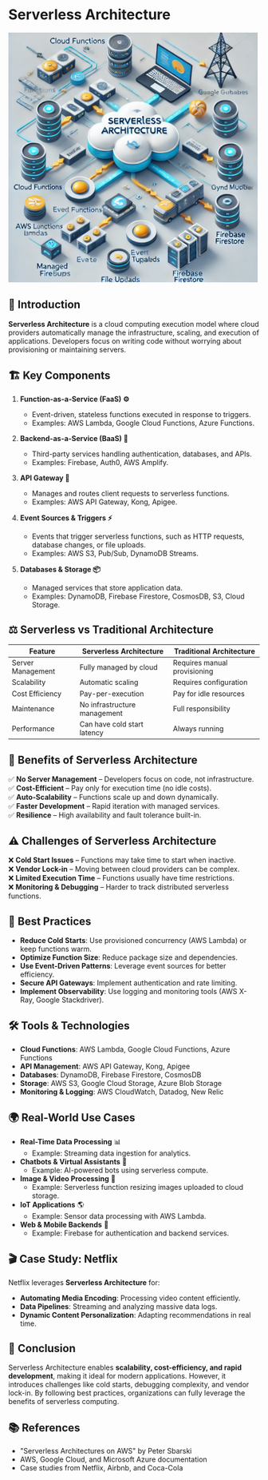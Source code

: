 # Serverless Architecture

<img src="serverless.webp" alt="Serverless Architecture" width="500">

## 📌 Introduction
**Serverless Architecture** is a cloud computing execution model where cloud providers automatically manage the infrastructure, scaling, and execution of applications. Developers focus on writing code without worrying about provisioning or maintaining servers.

## 🏗️ Key Components
1. **Function-as-a-Service (FaaS) ⚙️**
   - Event-driven, stateless functions executed in response to triggers.
   - Examples: AWS Lambda, Google Cloud Functions, Azure Functions.

2. **Backend-as-a-Service (BaaS) 🔗**
   - Third-party services handling authentication, databases, and APIs.
   - Examples: Firebase, Auth0, AWS Amplify.

3. **API Gateway 🚏**
   - Manages and routes client requests to serverless functions.
   - Examples: AWS API Gateway, Kong, Apigee.

4. **Event Sources & Triggers ⚡**
   - Events that trigger serverless functions, such as HTTP requests, database changes, or file uploads.
   - Examples: AWS S3, Pub/Sub, DynamoDB Streams.

5. **Databases & Storage 📦**
   - Managed services that store application data.
   - Examples: DynamoDB, Firebase Firestore, CosmosDB, S3, Cloud Storage.

## ⚖️ Serverless vs Traditional Architecture
| Feature        | Serverless Architecture | Traditional Architecture |
|--------------|----------------------|--------------------|
| Server Management | Fully managed by cloud | Requires manual provisioning |
| Scalability  | Automatic scaling | Requires configuration |
| Cost Efficiency | Pay-per-execution | Pay for idle resources |
| Maintenance  | No infrastructure management | Full responsibility |
| Performance | Can have cold start latency | Always running |

## 🎯 Benefits of Serverless Architecture
✅ **No Server Management** – Developers focus on code, not infrastructure.  
✅ **Cost-Efficient** – Pay only for execution time (no idle costs).  
✅ **Auto-Scalability** – Functions scale up and down dynamically.  
✅ **Faster Development** – Rapid iteration with managed services.  
✅ **Resilience** – High availability and fault tolerance built-in.  

## ⚠️ Challenges of Serverless Architecture
❌ **Cold Start Issues** – Functions may take time to start when inactive.  
❌ **Vendor Lock-in** – Moving between cloud providers can be complex.  
❌ **Limited Execution Time** – Functions usually have time restrictions.  
❌ **Monitoring & Debugging** – Harder to track distributed serverless functions.

## 🚀 Best Practices
- **Reduce Cold Starts**: Use provisioned concurrency (AWS Lambda) or keep functions warm.
- **Optimize Function Size**: Reduce package size and dependencies.
- **Use Event-Driven Patterns**: Leverage event sources for better efficiency.
- **Secure API Gateways**: Implement authentication and rate limiting.
- **Implement Observability**: Use logging and monitoring tools (AWS X-Ray, Google Stackdriver).

## 🛠️ Tools & Technologies
- **Cloud Functions**: AWS Lambda, Google Cloud Functions, Azure Functions
- **API Management**: AWS API Gateway, Kong, Apigee
- **Databases**: DynamoDB, Firebase Firestore, CosmosDB
- **Storage**: AWS S3, Google Cloud Storage, Azure Blob Storage
- **Monitoring & Logging**: AWS CloudWatch, Datadog, New Relic

## 🌍 Real-World Use Cases
- **Real-Time Data Processing** 📊
  - Example: Streaming data ingestion for analytics.
- **Chatbots & Virtual Assistants** 🤖
  - Example: AI-powered bots using serverless compute.
- **Image & Video Processing** 🎥
  - Example: Serverless function resizing images uploaded to cloud storage.
- **IoT Applications** 🌎
  - Example: Sensor data processing with AWS Lambda.
- **Web & Mobile Backends** 📱
  - Example: Firebase for authentication and backend services.

## 🎬 Case Study: Netflix
Netflix leverages **Serverless Architecture** for:
- **Automating Media Encoding**: Processing video content efficiently.
- **Data Pipelines**: Streaming and analyzing massive data logs.
- **Dynamic Content Personalization**: Adapting recommendations in real time.

## 🏁 Conclusion
Serverless Architecture enables **scalability, cost-efficiency, and rapid development**, making it ideal for modern applications. However, it introduces challenges like cold starts, debugging complexity, and vendor lock-in. By following best practices, organizations can fully leverage the benefits of serverless computing.

## 📚 References
- "Serverless Architectures on AWS" by Peter Sbarski
- AWS, Google Cloud, and Microsoft Azure documentation
- Case studies from Netflix, Airbnb, and Coca-Cola


